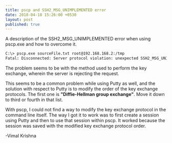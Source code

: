 ```yaml
---
title: pscp and SSH2_MSG_UNIMPLEMENTED error
date: 2018-04-18 15:26:00 +0530
layout: post
published: true
---
```


A description of the SSH2_MSG_UNIMPLEMENTED error when using pscp.exe and how to overcome it.

```bash
C:\> pscp.exe sourceFile.txt root@192.168.168.2:/tmp
Fatal: Disconnected: Server protocol violation: unexpected SSH2_MSG_UNIMPLEMENTED packet
```


The problem seems to be with the method used to perform the key exchange, wherein the server is rejecting the request.

This seems to be a common problem while using Putty as well, and the solution with respect to Putty is to modify the order of the key exchange protocols.
The first one is **"Diffie-Hellman group exchange"**. Move it down to third or fourth in that list.

With pscp, I could not find a way to modify the key exchange protocol in the command line itself. 
The way I got it to work was to first create a session using Putty and then to use that session within pscp.
It worked because the session was saved with the modified key exchange protocol order.

-Vimal Krishna